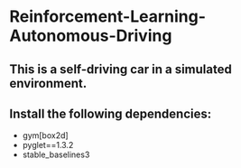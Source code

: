 # Reinforcement-Learning-Autonomous-Driving

## This is a self-driving car in a simulated environment.
## Install the following dependencies:

- gym[box2d] 
- pyglet==1.3.2
- stable_baselines3
